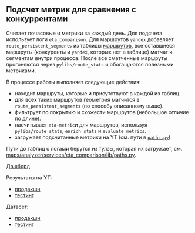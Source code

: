 Подсчет метрик для сравнения с конкуррентами
---

Считает почасовые и метрики за каждый день. Для подсчета использует логи `eta_comparison`. Для маршрутов `yandex` добавляет `route_persistent_segments` из таблицы [маршрутов](https://yt.yandex-team.ru/hahn/navigation?path=//home/maps/jams/production/data/routes/users), все оставшиеся маршруты (конкуренты и `yandex`, которых нет в таблице) матчат к сегментам внутри процесса. После все сматченные маршруты прогоняются через `pylibs/route_stats` и обогащаются полезными метриками.

В процессе работы выполняет следующие действия:
- находит маршруты, которые и присутствуют в каждой из таблиц.
- для всех таких маршрутов геометрия матчится в `route_persistent_segments` (по способу описанному выше).
- фильтрует по покрытию и схожести маршрутов (небольшое отличие по длине).
- насчитывает `eta-metric`и для маршрутов, используя `pylibs/route_stats`, `enrich_stats` и `evaluate_metrics`.
- загружает подсчитанные метрики на YT (см. пути в [`paths.py`](lib/paths.py))

Пути до таблиц с логами берутся из тулзы, которая их загружает, см. [maps/analyzer/services/eta_comparison/lib/paths.py](/arc/trunk/arcadia/maps/analyzer/services/eta_comparison/lib/paths.py).

[Дашборд](https://datalens.yandex-team.ru/5q70qk3wf8ww2-probki?tab=8Aj)

Результаты на YT:
* [продакшн](https://yt.yandex-team.ru/hahn/navigation?sort=asc-false,field-name&path=//home/maps/jams/production/eta-quality-cmp)
* [тестинг](https://yt.yandex-team.ru/hahn/navigation?sort=asc-false,field-name&path=//home/maps/jams/testing/eta-quality-cmp)

Датасет:
* [продакшн](https://datalens.yandex-team.ru/datasets/ejjelo0x7jxk8-eta-quality-cmp)
* [тестинг](https://datalens.yandex-team.ru/datasets/49tea5j3ke5oy-eta-quality-cmp-testing)

